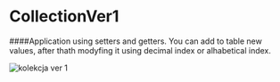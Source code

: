 # CollectionVer1

####Application using setters and getters. You can add to table new values, after thath modyfing it using decimal index or alhabetical index.

![kolekcja ver 1](https://cloud.githubusercontent.com/assets/17574275/21677648/53136eac-d33b-11e6-83ea-a70ab5453d13.png)
